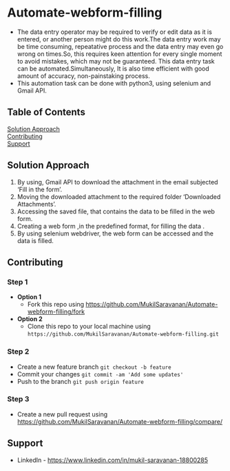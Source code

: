# Automate-webform-filling

* The data entry operator may be required to verify or edit data as it is entered, or another person might do this work.The data entry work may be time consuming, repeatative process and the data entry may even go wrong on times.So, this requires keen attention for every single moment to avoid mistakes, which  may not be guaranteed.
This data entry task can be automated.Simultaneously, It is also time efficient with good amount of accuracy, non-painstaking process.</br>
* This automation task can be done with python3, using selenium and Gmail API.

## Table of Contents  
[Solution Approach](#solution_approach)<br />
[Contributing](#contributing) <br />
[Support](#support)<br />

## Solution Approach

1.	By using, Gmail API to download the attachment in the email subjected  ‘Fill in the form’.
2.	Moving the downloaded attachment to the required folder  ‘Downloaded Attachments’.
3.	Accessing the saved file, that contains the data to be filled in the web form.
4.	Creating a web form ,in the predefined format, for filling the data .
5.	By using selenium webdriver, the web form can be accessed and the data is filled.

<a name="solution_approach"/>

## Contributing
  ### Step 1
  * **Option 1**
    - Fork this repo using https://github.com/MukilSaravanan/Automate-webform-filling/fork
  * **Option 2**
     - Clone this repo to your local machine using `https://github.com/MukilSaravanan/Automate-webform-filling.git`
  ### Step 2
  * Create a new feature branch `git checkout -b feature`
  * Commit your changes `git commit -am 'Add some updates'`
  * Push to the branch `git push origin feature`
  ### Step 3
  - Create a new pull request using https://github.com/MukilSaravanan/Automate-webform-filling/compare/ <a name="contributing"/>
## Support
* LinkedIn - https://www.linkedin.com/in/mukil-saravanan-18800285
